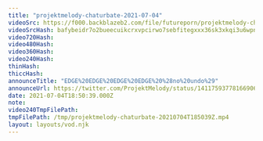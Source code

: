 ```yaml
---
title: "projektmelody-chaturbate-2021-07-04"
videoSrc: https://f000.backblazeb2.com/file/futureporn/projektmelody-chaturbate-2021-07-04.mp4
videoSrcHash: bafybeidr7o2bueecuikcrxvpcirwo7sebfitegxxx36sk3xkqi3u6wpnam?filename=.%2fprojektmelody-chaturbate-2021-07-04T18%3a50%3a39.000Z.mp4
video720Hash: 
video480Hash: 
video360Hash: 
video240Hash: 
thinHash: 
thiccHash: 
announceTitle: "EDGE%20EDGE%20EDGE%20EDGE%20%28no%20undo%29"
announceUrl: https://twitter.com/ProjektMelody/status/1411759377816690696
date: 2021-07-04T18:50:39.000Z
note: 
video240TmpFilePath: 
tmpFilePath: /tmp/projektmelody-chaturbate-20210704T185039Z.mp4
layout: layouts/vod.njk
---
```

